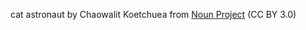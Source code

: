 cat astronaut by Chaowalit  Koetchuea from <a href="https://thenounproject.com/browse/icons/term/cat-astronaut/" target="_blank" title="cat astronaut Icons">Noun Project</a> (CC BY 3.0)